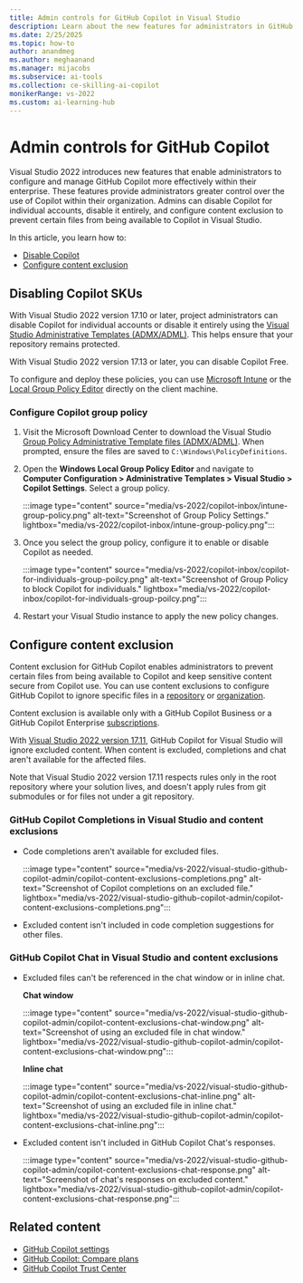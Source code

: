 ```yaml
---
title: Admin controls for GitHub Copilot in Visual Studio
description: Learn about the new features for administrators in GitHub Copilot for Visual Studio that enable admins to manage Copilot effectively. 
ms.date: 2/25/2025
ms.topic: how-to 
author: anandmeg
ms.author: meghaanand
ms.manager: mijacobs
ms.subservice: ai-tools
ms.collection: ce-skilling-ai-copilot
monikerRange: vs-2022
ms.custom: ai-learning-hub
---
```


# Admin controls for GitHub Copilot

Visual Studio 2022 introduces new features that enable administrators to configure and manage GitHub Copilot more effectively within their enterprise. These features provide administrators greater control over the use of Copilot within their organization. Admins can disable Copilot for individual accounts, disable it entirely, and configure content exclusion to prevent certain files from being available to Copilot in Visual Studio.

In this article, you learn how to:
- [Disable Copilot](#disabling-copilot-for-individual-enterprise-visual-studio-accounts)
- [Configure content exclusion](#configure-content-exclusion)

## Disabling Copilot SKUs

With Visual Studio 2022 version 17.10 or later, project administrators can disable Copilot for individual accounts or disable it entirely using the [Visual Studio Administrative Templates (ADMX/ADML)](https://www.microsoft.com/en-us/download/details.aspx?id=104405). This helps ensure that your repository remains protected.

With Visual Studio 2022 version 17.13 or later, you can disable Copilot Free. 

To configure and deploy these policies, you can use [Microsoft Intune](../install/administrative-templates.md#deploying-the-policies) or the [Local Group Policy Editor](#configure-copilot-group-policy) directly on the client machine. 

### Configure Copilot group policy

1. Visit the Microsoft Download Center to download the Visual Studio [Group Policy Administrative Template files (ADMX/ADML)](https://www.microsoft.com/en-us/download/details.aspx?id=104405). When prompted, ensure the files are saved to `C:\Windows\PolicyDefinitions`.

2. Open the **Windows Local Group Policy Editor** and navigate to **Computer Configuration > Administrative Templates > Visual Studio > Copilot Settings**. Select a group policy.

   :::image type="content" source="media/vs-2022/copilot-inbox/intune-group-policy.png" alt-text="Screenshot of Group Policy Settings." lightbox="media/vs-2022/copilot-inbox/intune-group-policy.png":::

3. Once you select the group policy, configure it to enable or disable Copilot as needed.
   
   :::image type="content" source="media/vs-2022/copilot-inbox/copilot-for-individuals-group-poilcy.png" alt-text="Screenshot of Group Policy to block Copilot for individuals." lightbox="media/vs-2022/copilot-inbox/copilot-for-individuals-group-poilcy.png":::

4. Restart your Visual Studio instance to apply the new policy changes.

## Configure content exclusion

Content exclusion for GitHub Copilot enables administrators to prevent certain files from being available to Copilot and keep sensitive content secure from Copilot use. You can use content exclusions to configure GitHub Copilot to ignore specific files in a [repository](https://docs.github.com/en/copilot/managing-github-copilot-in-your-organization/configuring-content-exclusions-for-github-copilot#configuring-content-exclusions-for-your-repository) or [organization](https://docs.github.com/en/copilot/managing-github-copilot-in-your-organization/configuring-content-exclusions-for-github-copilot#configuring-content-exclusions-for-your-organization).

Content exclusion is available only with a GitHub Copilot Business or a GitHub Copilot Enterprise [subscriptions](https://docs.github.com/en/copilot/about-github-copilot/subscription-plans-for-github-copilot). 

With [Visual Studio 2022 version 17.11](/visualstudio/releases/2022/release-notes), GitHub Copilot for Visual Studio will ignore excluded content. When content is excluded, completions and chat aren't available for the affected files.

Note that Visual Studio 2022 version 17.11 respects rules only in the root repository where your solution lives, and doesn't apply rules from git submodules or for files not under a git repository. 

### GitHub Copilot Completions in Visual Studio and content exclusions

- Code completions aren't available for excluded files.

   :::image type="content" source="media/vs-2022/visual-studio-github-copilot-admin/copilot-content-exclusions-completions.png" alt-text="Screenshot of Copilot completions on an excluded file." lightbox="media/vs-2022/visual-studio-github-copilot-admin/copilot-content-exclusions-completions.png":::

- Excluded content isn't included in code completion suggestions for other files.

### GitHub Copilot Chat in Visual Studio and content exclusions

- Excluded files can't be referenced in the chat window or in inline chat.

   **Chat window** 
    
   :::image type="content" source="media/vs-2022/visual-studio-github-copilot-admin/copilot-content-exclusions-chat-window.png" alt-text="Screenshot of using an excluded file in chat window." lightbox="media/vs-2022/visual-studio-github-copilot-admin/copilot-content-exclusions-chat-window.png":::
    
   **Inline chat**
    
   :::image type="content" source="media/vs-2022/visual-studio-github-copilot-admin/copilot-content-exclusions-chat-inline.png" alt-text="Screenshot of using an excluded file in inline chat." lightbox="media/vs-2022/visual-studio-github-copilot-admin/copilot-content-exclusions-chat-inline.png":::

- Excluded content isn't included in GitHub Copilot Chat's responses.

    :::image type="content" source="media/vs-2022/visual-studio-github-copilot-admin/copilot-content-exclusions-chat-response.png" alt-text="Screenshot of chat's responses on excluded content." lightbox="media/vs-2022/visual-studio-github-copilot-admin/copilot-content-exclusions-chat-response.png":::

## Related content

- [GitHub Copilot settings](https://github.com/settings/copilot)
- [GitHub Copilot: Compare plans](https://github.com/features/copilot/plans)
- [GitHub Copilot Trust Center](https://resources.github.com/copilot-trust-center/)